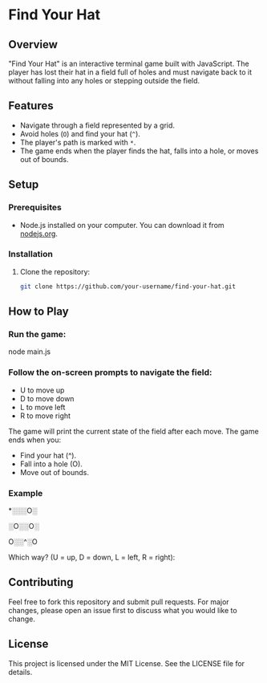 # Find Your Hat

## Overview

"Find Your Hat" is an interactive terminal game built with JavaScript. The player has lost their hat in a field full of holes and must navigate back to it without falling into any holes or stepping outside the field.

## Features

- Navigate through a field represented by a grid.
- Avoid holes (`O`) and find your hat (`^`).
- The player's path is marked with `*`.
- The game ends when the player finds the hat, falls into a hole, or moves out of bounds.

## Setup

### Prerequisites

- Node.js installed on your computer. You can download it from [nodejs.org](https://nodejs.org/).

### Installation

1. Clone the repository:
   ```bash
   git clone https://github.com/your-username/find-your-hat.git

## How to Play

### Run the game:
node main.js

### Follow the on-screen prompts to navigate the field:

- U to move up
- D to move down
- L to move left
- R to move right

The game will print the current state of the field after each move. The game ends when you:

- Find your hat (^).
- Fall into a hole (O).
- Move out of bounds.

### Example
*░░░O░

░O░░O░

O░░^░O

Which way? (U = up, D = down, L = left, R = right): 


## Contributing
Feel free to fork this repository and submit pull requests. For major changes, please open an issue first to discuss what you would like to change.

## License
This project is licensed under the MIT License. See the LICENSE file for details.
